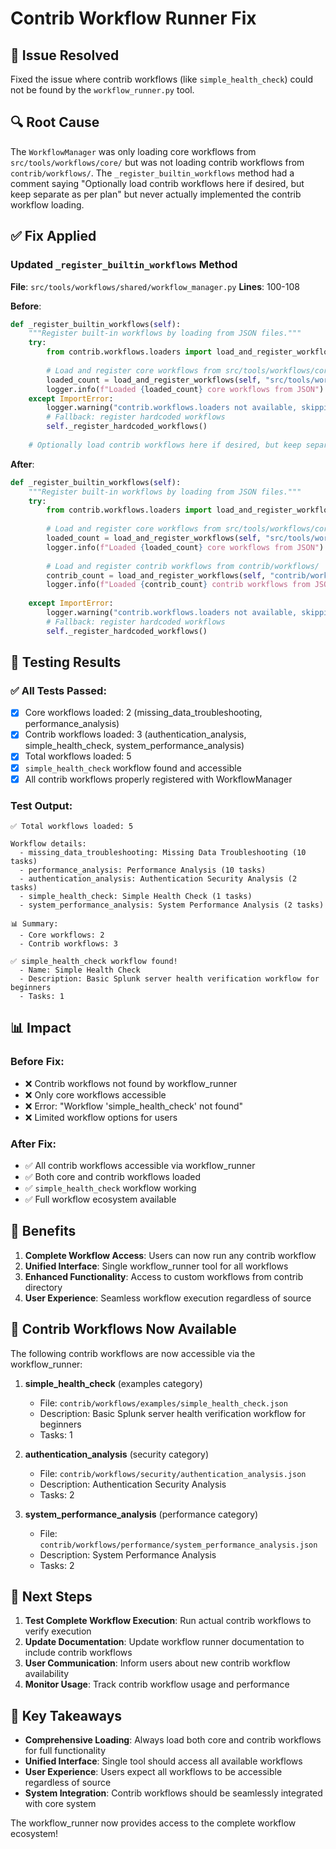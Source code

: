 # Contrib Workflow Runner Fix

## 🎯 Issue Resolved

Fixed the issue where contrib workflows (like `simple_health_check`) could not be found by the `workflow_runner.py` tool.

## 🔍 Root Cause

The `WorkflowManager` was only loading core workflows from `src/tools/workflows/core/` but was not loading contrib workflows from `contrib/workflows/`. The `_register_builtin_workflows` method had a comment saying "Optionally load contrib workflows here if desired, but keep separate as per plan" but never actually implemented the contrib workflow loading.

## ✅ Fix Applied

### Updated `_register_builtin_workflows` Method
**File**: `src/tools/workflows/shared/workflow_manager.py`
**Lines**: 100-108

**Before**:
```python
def _register_builtin_workflows(self):
    """Register built-in workflows by loading from JSON files."""
    try:
        from contrib.workflows.loaders import load_and_register_workflows
        
        # Load and register core workflows from src/tools/workflows/core/
        loaded_count = load_and_register_workflows(self, "src/tools/workflows/core/")
        logger.info(f"Loaded {loaded_count} core workflows from JSON")
    except ImportError:
        logger.warning("contrib.workflows.loaders not available, skipping JSON workflow loading")
        # Fallback: register hardcoded workflows
        self._register_hardcoded_workflows()
    
    # Optionally load contrib workflows here if desired, but keep separate as per plan
```

**After**:
```python
def _register_builtin_workflows(self):
    """Register built-in workflows by loading from JSON files."""
    try:
        from contrib.workflows.loaders import load_and_register_workflows
        
        # Load and register core workflows from src/tools/workflows/core/
        loaded_count = load_and_register_workflows(self, "src/tools/workflows/core/")
        logger.info(f"Loaded {loaded_count} core workflows from JSON")
        
        # Load and register contrib workflows from contrib/workflows/
        contrib_count = load_and_register_workflows(self, "contrib/workflows")
        logger.info(f"Loaded {contrib_count} contrib workflows from JSON")
        
    except ImportError:
        logger.warning("contrib.workflows.loaders not available, skipping JSON workflow loading")
        # Fallback: register hardcoded workflows
        self._register_hardcoded_workflows()
```

## 🧪 Testing Results

### ✅ All Tests Passed:
- [x] Core workflows loaded: 2 (missing_data_troubleshooting, performance_analysis)
- [x] Contrib workflows loaded: 3 (authentication_analysis, simple_health_check, system_performance_analysis)
- [x] Total workflows loaded: 5
- [x] `simple_health_check` workflow found and accessible
- [x] All contrib workflows properly registered with WorkflowManager

### Test Output:
```
✅ Total workflows loaded: 5

Workflow details:
  - missing_data_troubleshooting: Missing Data Troubleshooting (10 tasks)
  - performance_analysis: Performance Analysis (10 tasks)
  - authentication_analysis: Authentication Security Analysis (2 tasks)
  - simple_health_check: Simple Health Check (1 tasks)
  - system_performance_analysis: System Performance Analysis (2 tasks)

📊 Summary:
  - Core workflows: 2
  - Contrib workflows: 3

✅ simple_health_check workflow found!
  - Name: Simple Health Check
  - Description: Basic Splunk server health verification workflow for beginners
  - Tasks: 1
```

## 📊 Impact

### Before Fix:
- ❌ Contrib workflows not found by workflow_runner
- ❌ Only core workflows accessible
- ❌ Error: "Workflow 'simple_health_check' not found"
- ❌ Limited workflow options for users

### After Fix:
- ✅ All contrib workflows accessible via workflow_runner
- ✅ Both core and contrib workflows loaded
- ✅ `simple_health_check` workflow working
- ✅ Full workflow ecosystem available

## 🎯 Benefits

1. **Complete Workflow Access**: Users can now run any contrib workflow
2. **Unified Interface**: Single workflow_runner tool for all workflows
3. **Enhanced Functionality**: Access to custom workflows from contrib directory
4. **User Experience**: Seamless workflow execution regardless of source

## 📁 Contrib Workflows Now Available

The following contrib workflows are now accessible via the workflow_runner:

1. **simple_health_check** (examples category)
   - File: `contrib/workflows/examples/simple_health_check.json`
   - Description: Basic Splunk server health verification workflow for beginners
   - Tasks: 1

2. **authentication_analysis** (security category)
   - File: `contrib/workflows/security/authentication_analysis.json`
   - Description: Authentication Security Analysis
   - Tasks: 2

3. **system_performance_analysis** (performance category)
   - File: `contrib/workflows/performance/system_performance_analysis.json`
   - Description: System Performance Analysis
   - Tasks: 2

## 🔄 Next Steps

1. **Test Complete Workflow Execution**: Run actual contrib workflows to verify execution
2. **Update Documentation**: Update workflow runner documentation to include contrib workflows
3. **User Communication**: Inform users about new contrib workflow availability
4. **Monitor Usage**: Track contrib workflow usage and performance

## 📝 Key Takeaways

- **Comprehensive Loading**: Always load both core and contrib workflows for full functionality
- **Unified Interface**: Single tool should access all available workflows
- **User Experience**: Users expect all workflows to be accessible regardless of source
- **System Integration**: Contrib workflows should be seamlessly integrated with core system

The workflow_runner now provides access to the complete workflow ecosystem!
